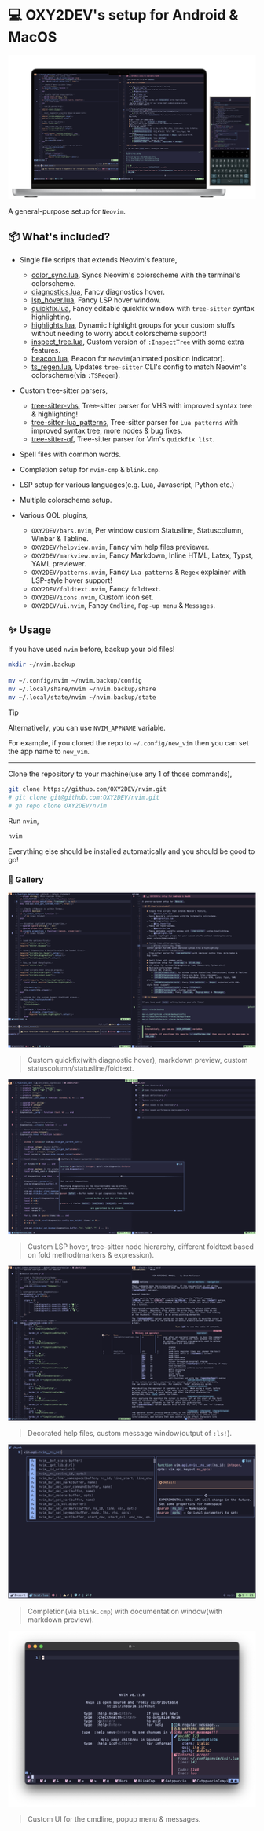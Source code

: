 # 💻 OXY2DEV's setup for **Android** & **MacOS**

![Preview image](https://raw.githubusercontent.com/OXY2DEV/nvim/refs/heads/images/images/mockup.png)

A general-purpose setup for `Neovim`.

## 📦 What's included?

- Single file scripts that extends Neovim's feature,
    + [color_sync.lua](https://github.com/OXY2DEV/nvim/blob/main/lua/scripts/color_sync.lua), Syncs Neovim's colorscheme with the terminal's colorscheme.
    + [diagnostics.lua](https://github.com/OXY2DEV/nvim/blob/main/lua/scripts/diagnostics.lua), Fancy diagnostics hover.
    + [lsp_hover.lua](https://github.com/OXY2DEV/nvim/blob/main/lua/scripts/lsp_hover.lua), Fancy LSP hover window.
    + [quickfix.lua](https://github.com/OXY2DEV/nvim/blob/main/lua/scripts/quickfix.lua), Fancy editable quickfix window with `tree-sitter` syntax highlighting.
    + [highlights.lua](https://github.com/OXY2DEV/nvim/blob/main/lua/scripts/highlights.lua), Dynamic highlight groups for your custom stuffs without needing to worry about colorscheme support!
    + [inspect_tree.lua](https://github.com/OXY2DEV/nvim/blob/main/lua/scripts/inspect_tree.lua), Custom version of `:InspectTree` with some extra features.
    + [beacon.lua](https://github.com/OXY2DEV/nvim/blob/main/lua/scripts/beacon.lua), Beacon for `Neovim`(animated position indicator).
    + [ts_regen.lua](https://github.com/OXY2DEV/nvim/blob/main/lua/scripts/ts_regen.lua), Updates `tree-sitter` CLI's config to match Neovim's colorscheme(via `:TSRegen`).

- Custom tree-sitter parsers,
    + [tree-sitter-vhs](https://github.com/OXY2DEV/tree-sitter-vhs/tree/main), Tree-sitter parser for VHS with improved syntax tree & highlighting!
    + [tree-sitter-lua_patterns](https://github.com/OXY2DEV/tree-sitter-lua_patterns/tree/main), Tree-sitter parser for `Lua patterns` with improved syntax tree, more nodes & bug fixes.
    + [tree-sitter-qf](https://github.com/OXY2DEV/tree-sitter-qf/tree/main), Tree-sitter parser for Vim's `quickfix list`.

- Spell files with common words.
- Completion setup for `nvim-cmp` & `blink.cmp`.
- LSP setup for various languages(e.g. Lua, Javascript, Python etc.)
- Multiple colorscheme setup.
- Various QOL plugins,
    + `OXY2DEV/bars.nvim`, Per window custom Statusline, Statuscolumn, Winbar & Tabline.
    + `OXY2DEV/helpview.nvim`, Fancy vim help files previewer.
    + `OXY2DEV/markview.nvim`, Fancy Markdown, Inline HTML, Latex, Typst, YAML previewer.
    + `OXY2DEV/patterns.nvim`, Fancy `Lua patterns` & `Regex` explainer with LSP-style hover support!
    + `OXY2DEV/foldtext.nvim`, Fancy `foldtext`.
    + `OXY2DEV/icons.nvim`, Custom icon set.
    + `OXY2DEV/ui.nvim`, Fancy `Cmdline`, `Pop-up menu` & `Messages`.

## ✨ Usage

If you have used `nvim` before, backup your old files!

```bash
mkdir ~/nvim.backup

mv ~/.config/nvim ~/nvim.backup/config
mv ~/.local/share/nvim ~/nvim.backup/share
mv ~/.local/state/nvim ~/nvim.backup/state
```

>[!TIP]
> Alternatively, you can use `NVIM_APPNAME` variable.
>
> For example, if you cloned the repo to `~/.config/new_vim` then you can set the app name to `new_vim`.

------

Clone the repository to your machine(use any 1 of those commands),

```bash
git clone https://github.com/OXY2DEV/nvim.git
# git clone git@github.com:OXY2DEV/nvim.git
# gh repo clone OXY2DEV/nvim
```

Run `nvim`,

```bash
nvim
```

Everything else should be installed automatically and you should be good to go!

### 🌋 Gallery

![Main demo](https://raw.githubusercontent.com/OXY2DEV/nvim/refs/heads/images/images/nvim-main.png)

> Custom quickfix(with diagnostic hover), markdown preview, custom statuscolumn/statusline/foldtext.

![Demo 2](https://raw.githubusercontent.com/OXY2DEV/nvim/refs/heads/images/images/nvim-fold-hover.png)

> Custom LSP hover, tree-sitter node hierarchy, different foldtext based on fold method(markers & expression).

![Demo 3](https://raw.githubusercontent.com/OXY2DEV/nvim/refs/heads/images/images/nvim-help-message.png)

> Decorated help files, custom message window(output of `:ls!`).

![Demo 4](https://raw.githubusercontent.com/OXY2DEV/nvim/refs/heads/images/images/nvim-blink.png)

> Completion(via `blink.cmp`) with documentation window(with markdown preview).

![Demo 5](https://raw.githubusercontent.com/OXY2DEV/nvim/refs/heads/images/images/nvim-ui.png)

> Custom UI for the cmdline, popup menu & messages.

